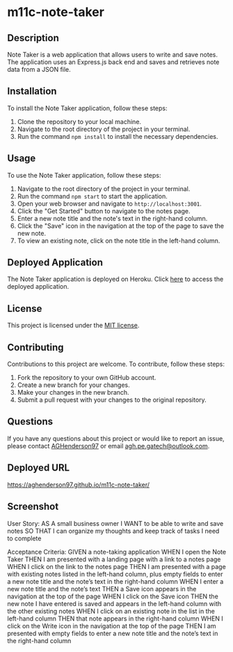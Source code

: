 # m11c-note-taker

## Description

Note Taker is a web application that allows users to write and save notes. The application uses an Express.js back end and saves and retrieves note data from a JSON file.

## Installation

To install the Note Taker application, follow these steps:

1. Clone the repository to your local machine.
2. Navigate to the root directory of the project in your terminal.
3. Run the command `npm install` to install the necessary dependencies.

## Usage

To use the Note Taker application, follow these steps:

1. Navigate to the root directory of the project in your terminal.
2. Run the command `npm start` to start the application.
3. Open your web browser and navigate to `http://localhost:3001`.
4. Click the "Get Started" button to navigate to the notes page.
5. Enter a new note title and the note's text in the right-hand column.
6. Click the "Save" icon in the navigation at the top of the page to save the new note.
7. To view an existing note, click on the note title in the left-hand column.

## Deployed Application

The Note Taker application is deployed on Heroku. Click [here](https://example.com) to access the deployed application.

## License

This project is licensed under the [MIT license](https://opensource.org/licenses/MIT).

## Contributing

Contributions to this project are welcome. To contribute, follow these steps:

1. Fork the repository to your own GitHub account.
2. Create a new branch for your changes.
3. Make your changes in the new branch.
4. Submit a pull request with your changes to the original repository.

## Questions

If you have any questions about this project or would like to report an issue, please contact [AGHenderson97](https://github.com/AGHenderson97) or email agh.pe.gatech@outlook.com.

## Deployed URL

https://aghenderson97.github.io/m11c-note-taker/

## Screenshot



User Story:
AS A small business owner
I WANT to be able to write and save notes
SO THAT I can organize my thoughts and keep track of tasks I need to complete

Acceptance Criteria:
GIVEN a note-taking application
WHEN I open the Note Taker
THEN I am presented with a landing page with a link to a notes page
WHEN I click on the link to the notes page
THEN I am presented with a page with existing notes listed in the left-hand column, plus empty fields to enter a new note title and the note’s text in the right-hand column
WHEN I enter a new note title and the note’s text
THEN a Save icon appears in the navigation at the top of the page
WHEN I click on the Save icon
THEN the new note I have entered is saved and appears in the left-hand column with the other existing notes
WHEN I click on an existing note in the list in the left-hand column
THEN that note appears in the right-hand column
WHEN I click on the Write icon in the navigation at the top of the page
THEN I am presented with empty fields to enter a new note title and the note’s text in the right-hand column



